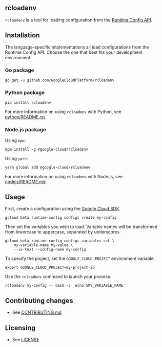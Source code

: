 ## rcloadenv

`rcloadenv` is a tool for loading configuration from the [Runtime Config
API](https://cloud.google.com/deployment-manager/runtime-configurator/).

## Installation

The language-specific implementations all load configurations from the Runtime
Config API. Choose the one that best fits your development environment.

### Go package

    go get -u github.com/GoogleCloudPlatform/rcloadenv

### Python package

    pip install rcloadenv

For more information on using `rcloadenv` with Python, see
[python/README.rst]().

### Node.js package

Using `npm`:

    npm install -g @google-cloud/rcloadenv

Using `yarn`:

    yarn global add @google-cloud/rcloadenv

For more information on using `rcloadenv` with Node.js, see
[nodejs/README.md]().

## Usage

First, create a configuration using the [Google Cloud
SDK](https://cloud.google.com/sdk/).

    gcloud beta runtime-config configs create my-config

Then set the variables you wish to load. Variable names will be transformed
from lowercase to uppercase, separated by underscores.

    gcloud beta runtime-config configs variables set \
        my-variable-name my-value \
        --is-text --config-name my-config

To specify the project, set the `GOOGLE_CLOUD_PROJECT` environment variable.

    export GOOGLE_CLOUD_PROJECT=my-project-id

Use the `rcloadenv` command to launch your process.

    rcloadenv my-config -- bash -c 'echo $MY_VARIABLE_NAME'

## Contributing changes

* See [CONTRIBUTING.md](CONTRIBUTING.md)

## Licensing

* See [LICENSE](LICENSE)
